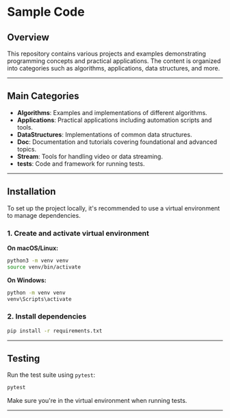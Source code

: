 # Sample Code

## Overview

This repository contains various projects and examples demonstrating programming concepts and practical applications. The content is organized into categories such as algorithms, applications, data structures, and more.

---

## Main Categories

* **Algorithms**: Examples and implementations of different algorithms.
* **Applications**: Practical applications including automation scripts and tools.
* **DataStructures**: Implementations of common data structures.
* **Doc**: Documentation and tutorials covering foundational and advanced topics.
* **Stream**: Tools for handling video or data streaming.
* **tests**: Code and framework for running tests.

---

## Installation

To set up the project locally, it's recommended to use a virtual environment to manage dependencies.

### 1. Create and activate virtual environment

**On macOS/Linux:**

```bash
python3 -m venv venv
source venv/bin/activate
```

**On Windows:**

```bash
python -m venv venv
venv\Scripts\activate
```

### 2. Install dependencies

```bash
pip install -r requirements.txt
```

---

## Testing

Run the test suite using `pytest`:

```bash
pytest
```

Make sure you're in the virtual environment when running tests.

---
